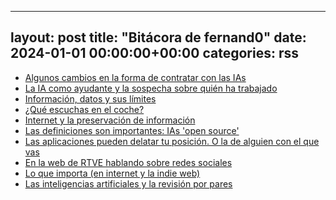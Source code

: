
---
layout: post
title:  "Bitácora de fernand0"
date:   2024-01-01 00:00:00+00:00
categories: rss
---
*  [Algunos cambios en la forma de contratar con las IAs](https://blog.elmundoesimperfecto.com/2025/08/18/empleo-IA-generativa/)
*  [La IA como ayudante y la sospecha sobre quién ha trabajado](https://blog.elmundoesimperfecto.com/2025/08/11/universidades-ia-generativa/)
*  [Información, datos y sus límites](https://blog.elmundoesimperfecto.com/2025/08/04/limites-datos/)
*  [¿Qué escuchas en el coche?](https://blog.elmundoesimperfecto.com/2025/07/28/escuchar-musica-coche/)
*  [Internet y la preservación de información](https://blog.elmundoesimperfecto.com/2025/07/24/internet-era-documentada/)
*  [Las definiciones son importantes: IAs 'open source'](https://blog.elmundoesimperfecto.com/2025/07/14/ai-open-source/)
*  [Las aplicaciones pueden delatar tu posición. O la de alguien con el que vas](https://blog.elmundoesimperfecto.com/2025/07/07/localizacion-aplicaciones/)
*  [En la web de RTVE hablando sobre redes sociales](https://blog.elmundoesimperfecto.com/2025/07/04/en-RTVE-hablando-redes-sociales/)
*  [Lo que importa (en internet y la indie web)](https://blog.elmundoesimperfecto.com/2025/06/27/lo-que-importa/)
*  [Las inteligencias artificiales y la revisión por pares](https://blog.elmundoesimperfecto.com/2025/05/22/revision-pares-ia/)
